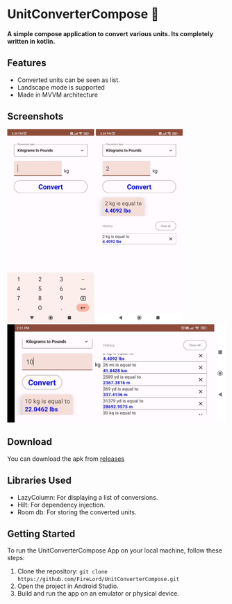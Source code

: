 # UnitConverterCompose :triangular_ruler:

#### A simple compose application to convert various units. Its completely written in kotlin.

## Features

- Converted units can be seen as list.
- Landscape mode is supported
- Made in MVVM architecture

## Screenshots
<img src = "/screenshots/1.jpeg" alt="screenshot1" width="200"/> 
<img src = "/screenshots/2.jpeg" alt="screenshot2" width="200"/> 
<img src = "/screenshots/3.jpeg" alt="screenshot3"/>

## Download
You can download the apk from [releases](https://github.com/FireLord/UnitConverterCompose/releases/download/v1/UnitConverterCompose-v1.apk)

## Libraries Used

- LazyColumn: For displaying a list of conversions.
- Hilt: For dependency injection.
- Room db: For storing the converted units.

## Getting Started

To run the UnitConverterCompose App on your local machine, follow these steps:

1. Clone the repository: `git clone https://github.com/FireLord/UnitConverterCompose.git`
2. Open the project in Android Studio.
3. Build and run the app on an emulator or physical device.